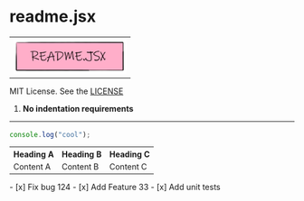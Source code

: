 # readme.jsx

<table ><tr ><td ><img src="https://raw.githubusercontent.com/solidsnail/readme.jsx/refs/heads/main/assets/logo.png" width="200px" /></td></tr></table>

MIT License. See the [LICENSE](./LICENSE)

1. **No indentation requirements**

---

```js
console.log("cool");
```

<table ><tr ><th >Heading A</th><th >Heading B</th><th >Heading C</th></tr><tr ><td >Content A</td><td >Content B</td><td >Content C</td></tr></table>
- [x] Fix bug 124
- [x] Add Feature 33
- [x] Add unit tests
